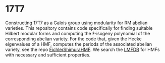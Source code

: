 # 17T7
Constructing 17T7 as a Galois group using modularity for RM abelian varieties. This repository contains code specifically for finding suitable Hilbert modular forms and computing the $\ell$-isogeny polynomial of the corresponding abelian variety. For the code that, given the Hecke eigenvalues of a HMF, computes the periods of the associated abelian variety, see the repo [EichlerShimuraHMF](https://github.com/edgarcosta/EichlerShimuraHMF). We search the [LMFDB](https://github.com/LMFDB/lmfdb) for HMFs with necessary and sufficient properties.
